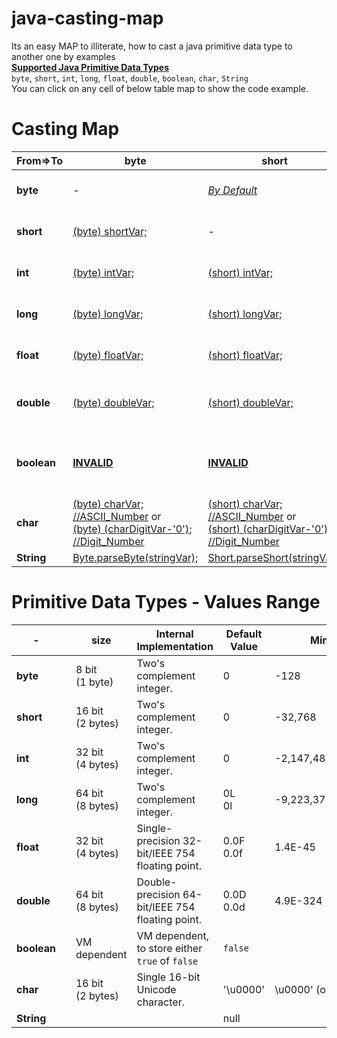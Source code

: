 # java-casting-map
Its an easy MAP to illiterate, how to cast a java primitive data type to another one by examples  
[**Supported Java Primitive Data Types**][1]  
`byte`, `short`, `int`, `long`, `float`, `double`, `boolean`, `char`, `String`  
You can click on any cell of below table map to show the code example.


Casting Map
============


| From=>To 	| **byte**                                                                                         | **short**                                                                                          | **int**                                                                                | **long**                                                                               | **float**                                                                              | **double**                                                                             | **boolean**                            | **char**                               | **String**                                                                                                          |  
|--------------|--------------------------------------------------------------------------------------------------|----------------------------------------------------------------------------------------------------|----------------------------------------------------------------------------------------|----------------------------------------------------------------------------------------|----------------------------------------------------------------------------------------|----------------------------------------------------------------------------------------|----------------------------------------|----------------------------------------|---------------------------------------------------------------------------------------------------------------------|
| **byte**     | -                                                                                                | [*By Default*][01]                                                                                 | [*By Default*][02]                                                                     | [*By Default*][03]                                                                     | [*By Default*][04]                                                                     | [*By Default*][05]                                                                     | [**INVALID**][06]                      | [*(char) byteVar; //ASCII_Char*][07]   | [*String.valueOf(byteVar);*][010] or <br/> [*Byte.toString(byteVar);*][08] or <br/> [By Concatenation][09]          |
| **short**    | [(byte) shortVar;][10]                                                                           | -                                                                                                  | [*By Default*][12]                                                                     | [*By Default*][13]                                                                     | [*By Default*][14]                                                                     | [*By Default*][15]                                                                     | [**INVALID**][16]                      | [*(char) shortVar; //ASCII_Char*][17]  | [*String.valueOf(shortVar);*][110] or <br/> [*Short.toString(shortVar);*][18] or <br/> [By Concatenation][19]       |
| **int**      | [(byte) intVar;][20]                                                                             | [(short) intVar;][21]                                                                              | -                                                                                      | [*By Default*][23]                                                                     | [*By Default*][24]                                                                     | [*By Default*][25]                                                                     | [**INVALID**][26]                      | [*(char) intVar; //ASCII_Char*][27]    | [*String.valueOf(intVar);*][210] or <br/> [*Integer.toString(intVar);*][28] or <br/> [By Concatenation][29]         |
| **long**     | [(byte) longVar;][30]                                                                            | [(short) longVar;][31]                                                                             | [(int) longVar;][32]                                                                   | -                                                                                      | [*By Default*][34]                                                                     | [*By Default*][35]                                                                     | [**INVALID**][36]                      | [*(char) longVar; //ASCII_Char*][37]   | [*String.valueOf(longVar);*][310] or <br/> [*Long.toString(longVar);*][38] or <br/> [By Concatenation][39]          |
| **float**    | [(byte) floatVar;][40]                                                                           | [(short) floatVar;][41]                                                                            | [(int) floatVar;][42]                                                                  | [(long) floatVar;][43]                                                                 | -                                                                                      | [*By Default*][45]                                                                     | [**INVALID**][46]                      | [*(char) floatVar; //ASCII_Char*][47]  | [*String.valueOf(floatVar);*][410] or <br/> [*Float.toString(floatVar);*][48] or <br/> [By Concatenation][49]       |
| **double**   | [(byte) doubleVar;][50]                                                                          | [(short) doubleVar;][51]                                                                           | [(int) doubleVar;][52]                                                                 | [(long) doubleVar;][53]                                                                | [(float) doubleVar;][54]                                                               | -                                                                                      | [**INVALID**][56]                      | [*(char) doubleVar; //ASCII_Char*][57] | [*String.valueOf(doubleVar);*][510] or <br/> [*Double.toString(doubleVar);*][58] or <br/> [By Concatenation][59]    |
| **boolean**  | [**INVALID**][60]                                                                                | [**INVALID**][60]                                                                                  | [**INVALID**][60]                                                                      | [**INVALID**][60]                                                                      | [**INVALID**][60]                                                                      | [**INVALID**][60]                                                                      | -                                      | [**INVALID**][60]                      | [*String.valueOf(booleanVar);*][610] or <br/> [*Boolean.toString(booleanVar);*][68] or <br/> [By Concatenation][69] |
| **char**     | [(byte) charVar; //ASCII_Number][70] or <br/> [(byte) (charDigitVar-'0'); //Digit_Number][720]   | [(short) charVar; //ASCII_Number][71] or <br/> [(short) (charDigitVar-'0'); //Digit_Number][721]   | [*By Default //ASCII_Number*][72] or <br/> [(charDigitVar-'0'); //Digit_Number][722]   | [*By Default //ASCII_Number*][73] or <br/> [(charDigitVar-'0'); //Digit_Number][723]   | [*By Default //ASCII_Number*][74] or <br/> [(charDigitVar-'0'); //Digit_Number][724]   | [*By Default //ASCII_Number*][75] or <br/> [(charDigitVar-'0'); //Digit_Number][725]   | [**INVALID**][76]                      | -                                      | [*String.valueOf(charVar);*][710] or <br/> [*Char.toString(charVar);*][78] or <br/> [By Concatenation][79]          |
| **String**   | [Byte.parseByte(stringVar);][80]                                                                 | [Short.parseShort(stringVar);][81]                                                                 | [Integer.parseInt(stringVar);][82]                                                     | [Long.parseLong(stringVar);][83]                                                       | [Float.parseFloat(stringVar);][84]                                                     | [Double.parseDouble(stringVar);][85]                                                   | [Boolean.parseBoolean(stringVar);][86] | [stringVar.charAt(index);][87]         | -                                                                                                                   |


Primitive Data Types - Values Range
============

|      -      |   | **size**               | Internal Implementation                          | **Default Value**     | **Minimum value**           | **Maximum value**         |       |
| ----------- | - |------------------------|--------------------------------------------------| --------------------- | --------------------------- | ------------------------- | ----- |
| **byte**    |   | 8 bit  <br/> (1 byte)  | Two's complement integer.                        | 0                     | \-128                       | 127                       | 2\^7  |
| **short**   |   | 16 bit <br/> (2 bytes) | Two's complement integer.                        | 0                     | \-32,768                    | 32,767                    | 2\^15 |
| **int**     |   | 32 bit <br/> (4 bytes) | Two's complement integer.                        | 0                     | \-2,147,483,648             | 2,147,483,647             | 2\^31 |
| **long**    |   | 64 bit <br/> (8 bytes) | Two's complement integer.                        | 0L <br> 0l            | \-9,223,372,036,854,770,000 | 9,223,372,036,854,770,000 | 2\^63 |
| **float**   |   | 32 bit <br/> (4 bytes) | Single-precision 32-bit/IEEE 754 floating point. | 0.0F <br> 0.0f        | 1.4E-45                     | 3.4028235E38              |       |
| **double**  |   | 64 bit <br/> (8 bytes) | Double-precision 64-bit/IEEE 754 floating point. | 0.0D <br> 0.0d        | 4.9E-324                    | 1.7976931348623157E308    |       |
| **boolean** |   | VM dependent           | VM dependent, to store either `true` of `false`  | `false`               |                             |                           |       |
| **char**    |   | 16 bit <br/> (2 bytes) | Single 16-bit Unicode character.                 | '\\u0000'             | \\u0000' (or 0)             | \\uffff' (or 65,535)      |       |
| **String**  |   |                        |                                                  | null                  |                             |                           |       |










[1]: https://docs.oracle.com/javase/tutorial/java/nutsandbolts/datatypes.html

[01]: https://github.com/ahmednabil88/java-casting-map/blob/master/src/main/java/java_casting_map/ByteCasting.java#L26-L29 "BY Default - No casting required"
[02]: https://github.com/ahmednabil88/java-casting-map/blob/master/src/main/java/java_casting_map/ByteCasting.java#L31-L34 "BY Default - No casting required"
[03]: https://github.com/ahmednabil88/java-casting-map/blob/master/src/main/java/java_casting_map/ByteCasting.java#L36-L39 "BY Default - No casting required"
[04]: https://github.com/ahmednabil88/java-casting-map/blob/master/src/main/java/java_casting_map/ByteCasting.java#L41-L44 "BY Default - No casting required"
[05]: https://github.com/ahmednabil88/java-casting-map/blob/master/src/main/java/java_casting_map/ByteCasting.java#L46-L49 "BY Default - No casting required"
[06]: https://github.com/ahmednabil88/java-casting-map/blob/master/src/main/java/java_casting_map/ByteCasting.java#L51-L54
[07]: https://github.com/ahmednabil88/java-casting-map/blob/master/src/main/java/java_casting_map/ByteCasting.java#L56-L59
[08]: https://github.com/ahmednabil88/java-casting-map/blob/master/src/main/java/java_casting_map/ByteCasting.java#L61-L63
[09]: https://github.com/ahmednabil88/java-casting-map/blob/master/src/main/java/java_casting_map/ByteCasting.java#L65-L67
[010]: https://github.com/ahmednabil88/java-casting-map/blob/master/src/main/java/java_casting_map/ByteCasting.java#L69-L71 "By String.valueOf(int i) [internally will call Integer.toString(int i)]"

[10]: https://github.com/ahmednabil88/java-casting-map/blob/master/src/main/java/java_casting_map/ShortCasting.java#L26-L28
[12]: https://github.com/ahmednabil88/java-casting-map/blob/master/src/main/java/java_casting_map/ShortCasting.java#L30-L33 "BY Default - No casting required"
[13]: https://github.com/ahmednabil88/java-casting-map/blob/master/src/main/java/java_casting_map/ShortCasting.java#L35-L38 "BY Default - No casting required"
[14]: https://github.com/ahmednabil88/java-casting-map/blob/master/src/main/java/java_casting_map/ShortCasting.java#L40-L43 "BY Default - No casting required"
[15]: https://github.com/ahmednabil88/java-casting-map/blob/master/src/main/java/java_casting_map/ShortCasting.java#L45-L48 "BY Default - No casting required"
[16]: https://github.com/ahmednabil88/java-casting-map/blob/master/src/main/java/java_casting_map/ShortCasting.java#L50-L53
[17]: https://github.com/ahmednabil88/java-casting-map/blob/master/src/main/java/java_casting_map/ShortCasting.java#L55-L58
[18]: https://github.com/ahmednabil88/java-casting-map/blob/master/src/main/java/java_casting_map/ShortCasting.java#L60-L62
[19]: https://github.com/ahmednabil88/java-casting-map/blob/master/src/main/java/java_casting_map/ShortCasting.java#L64-L66
[110]: https://github.com/ahmednabil88/java-casting-map/blob/master/src/main/java/java_casting_map/ShortCasting.java#L68-L70 "By String.valueOf(int i) [internally will call Integer.toString(int i)]"

[20]: https://github.com/ahmednabil88/java-casting-map/blob/master/src/main/java/java_casting_map/IntCasting.java#L26-L29
[21]: https://github.com/ahmednabil88/java-casting-map/blob/master/src/main/java/java_casting_map/IntCasting.java#L31-L33
[23]: https://github.com/ahmednabil88/java-casting-map/blob/master/src/main/java/java_casting_map/IntCasting.java#L35-L38 "BY Default - No casting required"
[24]: https://github.com/ahmednabil88/java-casting-map/blob/master/src/main/java/java_casting_map/IntCasting.java#L40-L43 "BY Default - No casting required"
[25]: https://github.com/ahmednabil88/java-casting-map/blob/master/src/main/java/java_casting_map/IntCasting.java#L45-L48 "BY Default - No casting required"
[26]: https://github.com/ahmednabil88/java-casting-map/blob/master/src/main/java/java_casting_map/IntCasting.java#L50-L53
[27]: https://github.com/ahmednabil88/java-casting-map/blob/master/src/main/java/java_casting_map/IntCasting.java#L55-L58
[28]: https://github.com/ahmednabil88/java-casting-map/blob/master/src/main/java/java_casting_map/IntCasting.java#L60-L62
[29]: https://github.com/ahmednabil88/java-casting-map/blob/master/src/main/java/java_casting_map/IntCasting.java#L64-L66
[210]: https://github.com/ahmednabil88/java-casting-map/blob/master/src/main/java/java_casting_map/IntCasting.java#L68-L70 "By String.valueOf(int i) [internally will call Integer.toString(int i)]"


[30]: https://github.com/ahmednabil88/java-casting-map/blob/master/src/main/java/java_casting_map/LongCasting.java#L26-L28
[31]: https://github.com/ahmednabil88/java-casting-map/blob/master/src/main/java/java_casting_map/LongCasting.java#L30-L32
[32]: https://github.com/ahmednabil88/java-casting-map/blob/master/src/main/java/java_casting_map/LongCasting.java#L34-L36
[34]: https://github.com/ahmednabil88/java-casting-map/blob/master/src/main/java/java_casting_map/LongCasting.java#L38-L41 "BY Default - No casting required"
[35]: https://github.com/ahmednabil88/java-casting-map/blob/master/src/main/java/java_casting_map/LongCasting.java#L43-L46 "BY Default - No casting required"
[36]: https://github.com/ahmednabil88/java-casting-map/blob/master/src/main/java/java_casting_map/LongCasting.java#L48-L51
[37]: https://github.com/ahmednabil88/java-casting-map/blob/master/src/main/java/java_casting_map/LongCasting.java#L53-L56
[38]: https://github.com/ahmednabil88/java-casting-map/blob/master/src/main/java/java_casting_map/LongCasting.java#L58-L60
[39]: https://github.com/ahmednabil88/java-casting-map/blob/master/src/main/java/java_casting_map/LongCasting.java#L62-L64
[310]: https://github.com/ahmednabil88/java-casting-map/blob/master/src/main/java/java_casting_map/LongCasting.java#L66-L68 "By String.valueOf(long l) [internally will call Long.toString(long l)]"



[40]: https://github.com/ahmednabil88/java-casting-map/blob/master/src/main/java/java_casting_map/FloatCasting.java#L26-L28
[41]: https://github.com/ahmednabil88/java-casting-map/blob/master/src/main/java/java_casting_map/FloatCasting.java#L30-L34
[42]: https://github.com/ahmednabil88/java-casting-map/blob/master/src/main/java/java_casting_map/FloatCasting.java#L34-L36
[43]: https://github.com/ahmednabil88/java-casting-map/blob/master/src/main/java/java_casting_map/FloatCasting.java#L38-L40
[45]: https://github.com/ahmednabil88/java-casting-map/blob/master/src/main/java/java_casting_map/FloatCasting.java#L42-L45 "BY Default - No casting required"
[46]: https://github.com/ahmednabil88/java-casting-map/blob/master/src/main/java/java_casting_map/FloatCasting.java#L47-L50
[47]: https://github.com/ahmednabil88/java-casting-map/blob/master/src/main/java/java_casting_map/FloatCasting.java#L52-L55
[48]: https://github.com/ahmednabil88/java-casting-map/blob/master/src/main/java/java_casting_map/FloatCasting.java#L57-L59
[49]: https://github.com/ahmednabil88/java-casting-map/blob/master/src/main/java/java_casting_map/FloatCasting.java#L61-L63
[410]: https://github.com/ahmednabil88/java-casting-map/blob/master/src/main/java/java_casting_map/FloatCasting.java#L65-L67 "By String.valueOf(float f) [internally will call Float.toString(float f)]"


[50]: https://github.com/ahmednabil88/java-casting-map/blob/master/src/main/java/java_casting_map/DoubleCasting.java#L26-L28
[51]: https://github.com/ahmednabil88/java-casting-map/blob/master/src/main/java/java_casting_map/DoubleCasting.java#L30-L32
[52]: https://github.com/ahmednabil88/java-casting-map/blob/master/src/main/java/java_casting_map/DoubleCasting.java#L34-L36
[53]: https://github.com/ahmednabil88/java-casting-map/blob/master/src/main/java/java_casting_map/DoubleCasting.java#L38-L40
[54]: https://github.com/ahmednabil88/java-casting-map/blob/master/src/main/java/java_casting_map/DoubleCasting.java#L42-L44
[56]: https://github.com/ahmednabil88/java-casting-map/blob/master/src/main/java/java_casting_map/DoubleCasting.java#L46-L49
[57]: https://github.com/ahmednabil88/java-casting-map/blob/master/src/main/java/java_casting_map/DoubleCasting.java#L51-L54
[58]: https://github.com/ahmednabil88/java-casting-map/blob/master/src/main/java/java_casting_map/DoubleCasting.java#L56-L58
[59]: https://github.com/ahmednabil88/java-casting-map/blob/master/src/main/java/java_casting_map/DoubleCasting.java#L60-L62
[510]: https://github.com/ahmednabil88/java-casting-map/blob/master/src/main/java/java_casting_map/DoubleCasting.java#L64-L66 "By String.valueOf(double d) [internally will call Double.toString(double d)]"

[60]: https://github.com/ahmednabil88/java-casting-map/blob/master/src/main/java/java_casting_map/BooleanCasting.java#L26-L28 "boolean - Can NOT be casted to byte/short/int/long/float/double/char"
[68]: https://github.com/ahmednabil88/java-casting-map/blob/master/src/main/java/java_casting_map/BooleanCasting.java#L30-L33
[69]: https://github.com/ahmednabil88/java-casting-map/blob/master/src/main/java/java_casting_map/BooleanCasting.java#L35-L38
[610]: https://github.com/ahmednabil88/java-casting-map/blob/master/src/main/java/java_casting_map/BooleanCasting.java#L40-L43 "By String.valueOf(boolean b) [internally has a conditional check]"


[70]: https://github.com/ahmednabil88/java-casting-map/blob/master/src/main/java/java_casting_map/CharCasting.java#L26-L29
[71]: https://github.com/ahmednabil88/java-casting-map/blob/master/src/main/java/java_casting_map/CharCasting.java#L31-L34
[72]: https://github.com/ahmednabil88/java-casting-map/blob/master/src/main/java/java_casting_map/CharCasting.java#L36-L40
[73]: https://github.com/ahmednabil88/java-casting-map/blob/master/src/main/java/java_casting_map/CharCasting.java#L42-L46
[74]: https://github.com/ahmednabil88/java-casting-map/blob/master/src/main/java/java_casting_map/CharCasting.java#L48-L52
[75]: https://github.com/ahmednabil88/java-casting-map/blob/master/src/main/java/java_casting_map/CharCasting.java#L54-L58
[76]: https://github.com/ahmednabil88/java-casting-map/blob/master/src/main/java/java_casting_map/CharCasting.java#L60-L63
[78]: https://github.com/ahmednabil88/java-casting-map/blob/master/src/main/java/java_casting_map/CharCasting.java#L65-L67
[79]: https://github.com/ahmednabil88/java-casting-map/blob/master/src/main/java/java_casting_map/CharCasting.java#L69-L71
[710]: https://github.com/ahmednabil88/java-casting-map/blob/master/src/main/java/java_casting_map/CharCasting.java#L73-L75 "By String.valueOf(char c) [internally has a conditional check to return a new String]"

[720]: https://github.com/ahmednabil88/java-casting-map/blob/master/src/main/java/java_casting_map/CharCasting.java#L85-L88
[721]: https://github.com/ahmednabil88/java-casting-map/blob/master/src/main/java/java_casting_map/CharCasting.java#L90-L93
[722]: https://github.com/ahmednabil88/java-casting-map/blob/master/src/main/java/java_casting_map/CharCasting.java#L95-L98
[723]: https://github.com/ahmednabil88/java-casting-map/blob/master/src/main/java/java_casting_map/CharCasting.java#L100-L103
[724]: https://github.com/ahmednabil88/java-casting-map/blob/master/src/main/java/java_casting_map/CharCasting.java#L105-L108
[725]: https://github.com/ahmednabil88/java-casting-map/blob/master/src/main/java/java_casting_map/CharCasting.java#L110-L113


[80]: https://github.com/ahmednabil88/java-casting-map/blob/master/src/main/java/java_casting_map/StringCasting.java#L25-L28
[81]: https://github.com/ahmednabil88/java-casting-map/blob/master/src/main/java/java_casting_map/StringCasting.java#L30-L33
[82]: https://github.com/ahmednabil88/java-casting-map/blob/master/src/main/java/java_casting_map/StringCasting.java#L35-L38
[83]: https://github.com/ahmednabil88/java-casting-map/blob/master/src/main/java/java_casting_map/StringCasting.java#L40-L43
[84]: https://github.com/ahmednabil88/java-casting-map/blob/master/src/main/java/java_casting_map/StringCasting.java#L45-L48
[85]: https://github.com/ahmednabil88/java-casting-map/blob/master/src/main/java/java_casting_map/StringCasting.java#L50-L53
[86]: https://github.com/ahmednabil88/java-casting-map/blob/master/src/main/java/java_casting_map/StringCasting.java#L55-L61
[87]: https://github.com/ahmednabil88/java-casting-map/blob/master/src/main/java/java_casting_map/StringCasting.java#L63-L66

